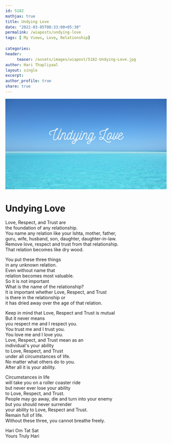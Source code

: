 ```yaml
--- 
id: 5182
mathjax: true  
title: Undying Love
date: "2022-03-05T08:33:00+05:30"
permalink: /wiaposts/undying-love
tags: [ My Views, Love, Relationship]    

categories: 
header:
     teaser: /assets/images/wiapost/5182-Undying-Love.jpg
author: Hari Thapliyaal 
layout: single 
excerpt:  
author_profile: true 
share: true 
---
```


![Undying Love](/assets/images/wiapost/5182-Undying-Love.jpg)     
   
# Undying Love   
        
Love, Respect, and Trust are     
the foundation of any relationship.    
You name any relation like your Ishta, mother, father,     
guru, wife, husband, son, daughter, daughter-in-law.    
Remove love, respect and trust from that relationship.    
That relation becomes like dry wood.    
    
You put these three things     
in any unknown relation.    
Even without name that     
relation becomes most valuable.    
So it is not important     
What is the name of the relationship?    
It is important whether Love, Respect, and Trust     
is there in the relationship or     
it has dried away over the age of that relation.    
    
Keep in mind that Love, Respect and Trust is mutual    
But it never means     
you respect me and I respect you.    
You trust me and I trust you.     
You love me and I love you.    
Love, Respect, and Trust mean as an     
individual's your ability     
to Love, Respect, and Trust     
under all circumstances of life.     
No matter what others do to you.    
After all it is your ability.    
    
Circumstances in life     
will take you on a roller coaster ride     
but never ever lose your ability     
to Love, Respect, and Trust.     
People may go away, die and turn into your enemy     
but you should never surrender     
your ability to Love, Respect and Trust.    
Remain full of life.    
Without these three, you cannot breathe freely.    
    
Hari Om Tat Sat     
Yours Truly Hari    
